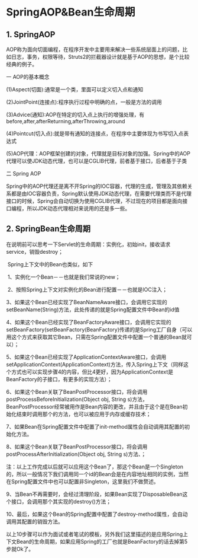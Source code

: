 # SpringAOP&Bean生命周期

## 1. SpringAOP

AOP称为面向切面编程，在程序开发中主要用来解决一些系统层面上的问题，比如日志，事务，权限等待，Struts2的拦截器设计就是基于AOP的思想，是个比较经典的例子。

一 AOP的基本概念

(1)Aspect(切面):通常是一个类，里面可以定义切入点和通知

(2)JointPoint(连接点):程序执行过程中明确的点，一般是方法的调用

(3)Advice(通知):AOP在特定的切入点上执行的增强处理，有before,after,afterReturning,afterThrowing,around

(4)Pointcut(切入点):就是带有通知的连接点，在程序中主要体现为书写切入点表达式

(5)AOP代理：AOP框架创建的对象，代理就是目标对象的加强。Spring中的AOP代理可以使JDK动态代理，也可以是CGLIB代理，前者基于接口，后者基于子类

二 Spring AOP

Spring中的AOP代理还是离不开Spring的IOC容器，代理的生成，管理及其依赖关系都是由IOC容器负责，Spring默认使用JDK动态代理，在需要代理类而不是代理接口的时候，Spring会自动切换为使用CGLIB代理，不过现在的项目都是面向接口编程，所以JDK动态代理相对来说用的还是多一些。

## 2. SpringBean生命周期

​    在说明前可以思考一下Servlet的生命周期：实例化，初始init，接收请求service，销毁destroy；

​    Spring上下文中的Bean也类似，如下

​    1、实例化一个Bean－－也就是我们常说的new；

​    2、按照Spring上下文对实例化的Bean进行配置－－也就是IOC注入；

​    3、如果这个Bean已经实现了BeanNameAware接口，会调用它实现的setBeanName(String)方法，此处传递的就是Spring配置文件中Bean的id值

​    4、如果这个Bean已经实现了BeanFactoryAware接口，会调用它实现的setBeanFactory(setBeanFactory(BeanFactory)传递的是Spring工厂自身（可以用这个方式来获取其它Bean，只需在Spring配置文件中配置一个普通的Bean就可以）；

​    5、如果这个Bean已经实现了ApplicationContextAware接口，会调用setApplicationContext(ApplicationContext)方法，传入Spring上下文（同样这个方式也可以实现步骤4的内容，但比4更好，因为ApplicationContext是BeanFactory的子接口，有更多的实现方法）；

​    6、如果这个Bean关联了BeanPostProcessor接口，将会调用postProcessBeforeInitialization(Object obj, String s)方法，BeanPostProcessor经常被用作是Bean内容的更改，并且由于这个是在Bean初始化结束时调用那个的方法，也可以被应用于内存或缓存技术；

​    7、如果Bean在Spring配置文件中配置了init-method属性会自动调用其配置的初始化方法。

​    8、如果这个Bean关联了BeanPostProcessor接口，将会调用postProcessAfterInitialization(Object obj, String s)方法、；

​    注：以上工作完成以后就可以应用这个Bean了，那这个Bean是一个Singleton的，所以一般情况下我们调用同一个id的Bean会是在内容地址相同的实例，当然在Spring配置文件中也可以配置非Singleton，这里我们不做赘述。

​    9、当Bean不再需要时，会经过清理阶段，如果Bean实现了DisposableBean这个接口，会调用那个其实现的destroy()方法；

​    10、最后，如果这个Bean的Spring配置中配置了destroy-method属性，会自动调用其配置的销毁方法。

 

以上10步骤可以作为面试或者笔试的模板，另外我们这里描述的是应用Spring上下文Bean的生命周期，如果应用Spring的工厂也就是BeanFactory的话去掉第5步就Ok了。